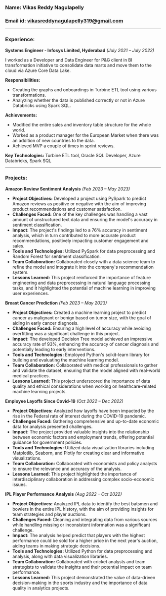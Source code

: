 ### Name: Vikas Reddy Nagulapelly
### Email id: vikasreddynagulapelly319@gmail.com

---

### Experience:
**Systems Engineer - Infosys Limited, Hyderabad** *(July 2021 – July 2022)*

I worked as a Developer and Data Engineer for P&G client in BI transformation initiative to consolidate data marts and move them to the cloud via Azure Core Data Lake.

**Responsibilities:**
- Creating the graphs and onboardings in Turbine ETL tool using various transformations.
- Analyzing whether the data is published correctly or not in Azure Databricks using Spark SQL.

**Achievements:**
- Modified the entire sales and inventory table structure for the whole world.
- Worked as a product manager for the European Market when there was an addition of new countries to the data.
- Achieved MVP a couple of times in sprint reviews.

**Key Technologies:** Turbine ETL tool, Oracle SQL Developer, Azure Databricks, Spark SQL

---

### Projects:

**Amazon Review Sentiment Analysis** *(Feb 2023 – May 2023)*
- **Project Objectives:** Developed a project using PySpark to predict Amazon reviews as positive or negative with the aim of improving product recommendations and customer satisfaction.
- **Challenges Faced:** One of the key challenges was handling a vast amount of unstructured text data and ensuring the model's accuracy in sentiment classification.
- **Impact:** The project's findings led to a 76% accuracy in sentiment analysis, which in turn contributed to more accurate product recommendations, positively impacting customer engagement and sales.
- **Tools and Technologies:** Utilized PySpark for data preprocessing and Random Forest for sentiment classification.
- **Team Collaboration:** Collaborated closely with a data science team to refine the model and integrate it into the company's recommendation system.
- **Lessons Learned:** This project reinforced the importance of feature engineering and data preprocessing in natural language processing tasks, and it highlighted the potential of machine learning in improving user experiences.

**Breast Cancer Prediction** *(Feb 2023 – May 2023)*
- **Project Objectives:** Created a machine learning project to predict cancer as malignant or benign based on tumor size, with the goal of aiding in early cancer diagnosis.
- **Challenges Faced:** Ensuring a high level of accuracy while avoiding overfitting was a significant challenge in this project.
- **Impact:** The developed Decision Tree model achieved an impressive accuracy rate of 93%, enhancing the accuracy of cancer diagnosis and potentially leading to early interventions.
- **Tools and Technologies:** Employed Python's scikit-learn library for building and evaluating the machine learning model.
- **Team Collaboration:** Collaborated with medical professionals to gather and validate the dataset, ensuring that the model aligned with real-world medical practices.
- **Lessons Learned:** This project underscored the importance of data quality and ethical considerations when working on healthcare-related machine learning projects.

**Employee Layoffs Since Covid-19** *(Oct 2022 – Dec 2022)*
- **Project Objectives:** Analyzed how layoffs have been impacted by the rise in the Federal rate of interest during the COVID-19 pandemic.
- **Challenges Faced:** Gathering comprehensive and up-to-date economic data for analysis presented challenges.
- **Impact:** The project provided valuable insights into the relationship between economic factors and employment trends, offering potential guidance for government policies.
- **Tools and Technologies:** Utilized data visualization libraries including Matplotlib, Seaborn, and Plotly for creating clear and informative visualizations.
- **Team Collaboration:** Collaborated with economists and policy analysts to ensure the relevance and accuracy of the analysis.
- **Lessons Learned:** This project highlighted the importance of interdisciplinary collaboration in addressing complex socio-economic issues.

**IPL Player Performance Analysis** *(Aug 2022 – Oct 2022)*
- **Project Objectives:** Analyzed IPL data to identify the best batsmen and bowlers in the entire IPL history, with the aim of providing insights for team strategies and player auctions.
- **Challenges Faced:** Cleaning and integrating data from various sources while handling missing or inconsistent information was a significant challenge.
- **Impact:** The analysis helped predict that players with the highest performance could be sold for a higher price in the next year's auction, aiding teams in making strategic decisions.
- **Tools and Technologies:** Utilized Python for data preprocessing and analysis, along with data visualization libraries.
- **Team Collaboration:** Collaborated with cricket analysts and team strategists to validate the insights and their potential impact on team performance.
- **Lessons Learned:** This project demonstrated the value of data-driven decision-making in the sports industry and the importance of data quality in analytics projects.

